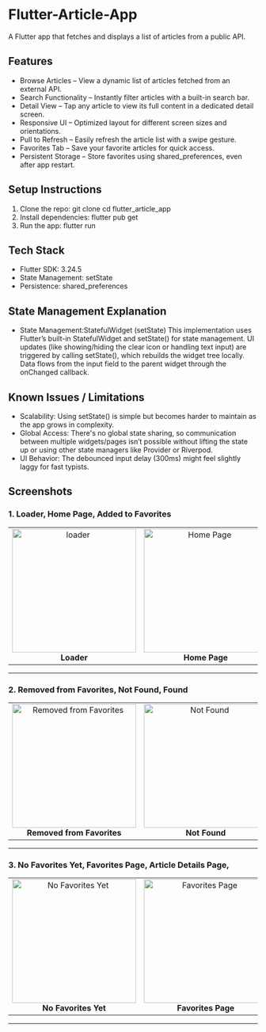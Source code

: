 # Flutter-Article-App

A Flutter app that fetches and displays a list of articles from a public
API.
## Features
- Browse Articles – View a dynamic list of articles fetched from an external API.
- Search Functionality – Instantly filter articles with a built-in search bar.
- Detail View – Tap any article to view its full content in a dedicated detail screen.
- Responsive UI – Optimized layout for different screen sizes and orientations.
- Pull to Refresh – Easily refresh the article list with a swipe gesture.
- Favorites Tab – Save your favorite articles for quick access.
- Persistent Storage – Store favorites using shared_preferences, even after app restart.
  
## Setup Instructions
1. Clone the repo:
git clone <your-repo-link>
cd flutter_article_app
2. Install dependencies:
flutter pub get
3. Run the app:
flutter run
## Tech Stack
- Flutter SDK: 3.24.5
- State Management: setState
- Persistence: shared_preferences
## State Management Explanation
- State Management:StatefulWidget (setState)
This implementation uses Flutter’s built-in StatefulWidget and setState() for state management. UI updates (like showing/hiding the clear icon or handling text input) are triggered by calling setState(), which rebuilds the widget tree locally. Data flows from the input field to the parent widget through the onChanged callback.

## Known Issues / Limitations
- Scalability: Using setState() is simple but becomes harder to maintain as the app grows in complexity.
- Global Access: There's no global state sharing, so communication between multiple widgets/pages isn’t possible without lifting the state up or using other state managers like Provider or Riverpod.
- UI Behavior: The debounced input delay (300ms) might feel slightly laggy for fast typists.

## Screenshots

### **1. Loader, Home Page, Added to Favorites**
<table>
  <tr>
    <td align="center">
      <img src="https://github.com/user-attachments/assets/0463b5ef-03f3-46b3-b234-3835058af2c2" alt="loader" width="250"/>
      <br><b>Loader</b>
    </td>
    <td align="center">
      <img src="https://github.com/user-attachments/assets/f37a5c18-e066-423b-8ce8-c59a771c671e" alt="Home Page" width="250"/>
      <br><b>Home Page</b>
    </td>
    <td align="center">
      <img src="https://github.com/user-attachments/assets/3ba44945-3e5c-48f0-9940-0a0ab4e283d3" alt="Added to Favorites" width="250"/>
      <br><b>Added to Favorites</b>
    </td>
  </tr>
</table>

---

### **2. Removed from Favorites, Not Found, Found**
<table>
  <tr>
    <td align="center">
      <img src="https://github.com/user-attachments/assets/faaba9f4-235a-44bc-a503-264583550549" alt="Removed from Favorites" width="250"/>
      <br><b>Removed from Favorites</b>
    </td>
    <td align="center">
      <img src="https://github.com/user-attachments/assets/428e6876-af21-4cb4-a964-137952217e7c" alt="Not Found" width="250"/>
      <br><b>Not Found</b>
    </td>
    <td align="center">
      <img src="https://github.com/user-attachments/assets/eb6a6872-098d-4ddd-82f6-f20307cd3909" alt="Found" width="250"/>
      <br><b>Found</b>
    </td>
  </tr>
</table>

---

### **3. No Favorites Yet, Favorites Page, Article Details Page,**
<table>
  <tr>
    <td align="center">
      <img src="https://github.com/user-attachments/assets/a174bcd4-dd45-4dc0-83c0-4d1df0edb9b1" alt="No Favorites Yet" width="250"/>
      <br><b>No Favorites Yet</b>
    </td>
    <td align="center">
      <img src="https://github.com/user-attachments/assets/cb1f2234-16eb-451b-9a45-600b16032497" alt="Favorites Page" width="250"/>
      <br><b>Favorites Page</b>
    </td>
    <td align="center">
      <img src="https://github.com/user-attachments/assets/5f354ecd-8da2-4ea1-967a-eccb07c1ff91" alt="Article Details Page" width="250"/>
      <br><b>Article Details Page</b>
    </td>
  </tr>
</table>

---
